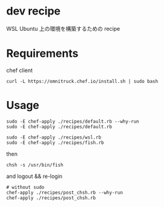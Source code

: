 # dev recipe

WSL Ubuntu 上の環境を構築するための recipe

# Requirements
chef client

    curl -L https://omnitruck.chef.io/install.sh | sudo bash

# Usage

    sudo -E chef-apply ./recipes/default.rb --why-run
    sudo -E chef-apply ./recipes/default.rb

    sudo -E chef-apply ./recipes/wsl.rb
    sudo -E chef-apply ./recipes/fish.rb

then

    chsh -s /usr/bin/fish

and logout && re-login

    # without sudo
    chef-apply ./recipes/post_chsh.rb --why-run
    chef-apply ./recipes/post_chsh.rb
